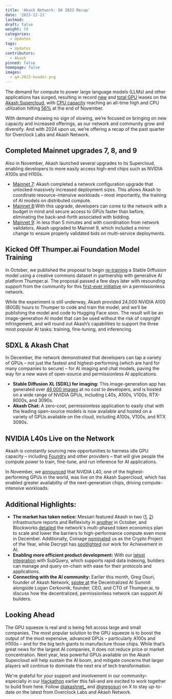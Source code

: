 ```yaml
---
title: 'Akash Network: Q4 2023 Recap'
date: '2023-12-21'
lastmod: 
draft: false
weight: 50
categories:
  - Updates
tags:
  - Updates
contributors:
  - Akash
pinned: false
homepage: false
images: 
  - q4-2023-header.png
---
```

The demand for compute to power large language models (LLMs) and other applications has surged, resulting in record [new](https://x.com/akashnet_/status/1727369913994739853?s=20) and [total GPU](https://twitter.com/akashnet_/status/1732053939971879015?s=20) leases on the [Akash Supercloud](https://akash.network/blog/the-supercloud-for-ai-is-live/), with [CPU capacity](https://x.com/gregosuri/status/1729134681617248367?s=20) reaching an all-time high and CPU utilization hitting [56%](https://twitter.com/gregosuri/status/1730630993818644669?s=20) at the end of November. 

With demand showing no sign of slowing, we’re focused on bringing on new capacity and increased offerings, as our network and community grow and diversify. And with 2024 upon us, we’re offering a recap of the past quarter for Overclock Labs and Akash Network.

## Completed Mainnet upgrades 7, 8, and 9
Also in November, Akash launched several upgrades to its Supercloud, enabling developers to more easily access high-end chips such as NVIDIA A100s and H100s.
- [Mainnet 7](https://twitter.com/akashnet_/status/1722603953131524222?s=20): Akash completed a network configuration upgrade that unlocked massively increased deployment sizes. This allows Akash to coordinate resource-intensive workloads – most importantly, the training of AI models on distributed compute. 
- [Mainnet 8](https://twitter.com/akashnet_/status/1726630103302492283?s=20):With this upgrade, developers can come to the network with a budget in mind and secure access to GPUs faster than before, eliminating the back-and-forth associated with bidding. 
- [Mainnet 9](https://twitter.com/akashnet_/status/1729555310073766043?s=20): In less than 5 minutes and with coordination from network validators, Akash upgraded to Mainnet 9, which included a minor change to ensure properly validated bids on multi-service deployments.

## Kicked Off Thumper.ai Foundation Model Training
In October, we published the proposal to begin [re-training](https://twitter.com/akashnet_/status/1710041499671687259?s=20) a Stable Diffusion model using a creative commons dataset in partnership with generative AI platform Thumper.ai. The proposal passed a few days later with resounding support from the community for this [first-ever initiative](https://www.semafor.com/article/10/25/2023/the-ai-booms-chip-shortage-has-an-unlikely-hero-the-blockchain) on a permissionless network. 

While the experiment is still underway, Akash provided 24,000 NVIDIA A100 (80GB) hours to Thumper to code and train the model, and we’ll be publishing the model and code to Hugging Face soon. The result will be an image-generation AI model that can be used without the risk of copyright infringement, and will round out Akash’s capabilities to support the three most popular AI tasks: training, fine-tuning, and inferencing.

## SDXL & Akash Chat
In December, the network demonstrated that developers can tap a variety of GPUs – not just the fastest and highest-performing (which are hard for many companies to secure) – for AI imaging and chat models, paving the way for a new wave of open-source and permissionless AI applications.
- **Stable Diffusion XL (SDXL) for imaging:** This image-generation app has generated over [46,000 images](https://twitter.com/akashnet_/status/1734247634506838372) at no cost to developers, and is hosted on a wide range of NVIDIA GPUs, including L40s, A100s, V100s, RTX-8000s, and 3090s. 
- **Akash Chat:** A zero-cost, permissionless application to easily chat with the leading open-source models is now available and hosted on a variety of GPUs available on the cloud, including A100s, V100s, and RTX 3090s.

## NVIDIA L40s Live on the Network 
Akash is constantly sourcing new opportunities to harness idle GPU capacity – including [Foundry](https://foundrydigital.com/) and other providers – that will give people the compute power to train, fine-tune, and run inference for AI applications.

In November, we [announced](https://twitter.com/akashnet_/status/1722673189237490094?s=20) that NVIDIA L40, one of the highest-performing GPUs in the world, was live on the Akash Supercloud, which has enabled greater availability of the next-generation chips, driving compute-intensive workloads. 

## Additional Highlights: 
- **The market has taken notice:** Messari featured Akash in two ([1](https://twitter.com/akashnet_/status/1708869832043631087?s=20), [2](https://x.com/akashnet_/status/1719432757896421695?s=20)) infrastructure reports and Reflexivity in [another](https://twitter.com/MessariCrypto/status/1708866621173801238) in October, and Blockworks [detailed](https://twitter.com/blockworksres/status/1732401228687315366?s=20) the network's multi-phased token economics plan to scale and lower the barriers to high-performance compute even more in December. Additionally, Coinage [nominated](https://twitter.com/akashnet_/status/1725614932400419126?s=20) us as the Crypto Project of the Year, while Decrypt has [spotlighted](https://twitter.com/decryptmedia/status/1717224504525561868) our work for Achievement in AI.
- **Enabling more efficient product development:** With our [latest integration](https://twitter.com/akashnet_/status/1730664115528442303?s=20) with SubQuery, which supports rapid data indexing, builders can manage and query on-chain with ease for their protocols and applications.
- **Connecting with the AI community:** Earlier this month, Greg Osuri, founder of Akash Network, [spoke at](https://twitter.com/gregosuri/status/1729571486447411315?s=20) the Decentralized AI Summit alongside Logan Cerkovnik, founder, CEO, and CTO of Thumper.ai, to discuss how the decentralized, permissionless network can support AI builders. 

## Looking Ahead 
The GPU squeeze is real and is being felt across large and small companies. The most popular solution to the GPU squeeze is to boost the output of the most expensive, advanced GPUs – particularly A100s and H100s – and for the big tech giants to manufacture those chips. While that’s great news for the largest AI companies, it does not reduce price or market concentration. Next year, less powerful GPUs available on the Akash Supercloud will help sustain the AI boom, and mitigate concerns that larger players will continue to dominate the next era of tech transformation.

We're grateful for your support and involvement in our community–especially in our [Hackathon](https://x.com/akashnet_/status/1715435561392222384?s=20) earlier this fall–and are excited to work together to build from here. Follow [@akashnet_](https://twitter.com/akashnet_) and [@gregosuri](https://twitter.com/gregosuri) on X to stay up-to-date on the latest from Overclock Labs and Akash Network. 
